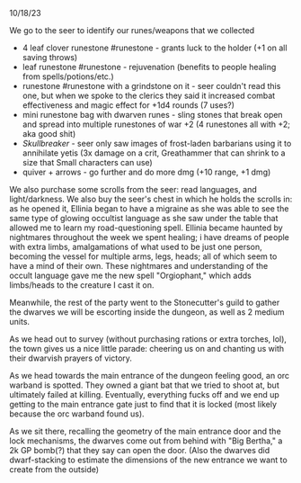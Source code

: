 10/18/23 

We go to the seer to identify our runes/weapons that we collected 
- 4 leaf clover runestone #runestone - grants luck to the holder (+1 on all saving throws) 
- leaf runestone #runestone - rejuvenation (benefits to people healing from spells/potions/etc.) 
- runestone #runestone with a grindstone on it - seer couldn't read this one, but when we spoke to the clerics they said it increased combat effectiveness and magic effect for +1d4 rounds (7 uses?) 
- mini runestone bag with dwarven runes - sling stones that break open and spread into multiple runestones of war +2 (4 runestones all with +2; aka good shit) 
- *Skullbreaker* - seer only saw images of frost-laden barbarians using it to annihilate yetis (3x damage on a crit, Greathammer that can shrink to a size that Small characters can use)
- quiver + arrows - go further and do more dmg (+10 range, +1 dmg) 

We also purchase some scrolls from the seer: read languages, and light/darkness. 
We also buy the seer's chest in which he holds the scrolls in: as he opened it, Ellinia began to have a migraine as she was able to see the same type of glowing occultist language as she saw under the table that allowed me to learn my road-questioning spell. Ellinia became haunted by nightmares throughout the week we spent healing; i have dreams of people with extra limbs, amalgamations of what used to be just one person, becoming the vessel for multiple arms, legs, heads; all of which seem to have a mind of their own. These nightmares and understanding of the occult language gave me the new spell "Orgiophant," which adds limbs/heads to the creature I cast it on. 

Meanwhile, the rest of the party went to the Stonecutter's guild to gather the dwarves we will be escorting inside the dungeon, as well as 2 medium units. 

As we head out to survey (without purchasing rations or extra torches, lol), the town gives us a nice little parade: cheering us on and chanting us with their dwarvish prayers of victory. 

As we head towards the main entrance of the dungeon feeling good, an orc warband is spotted. They owned a giant bat that we tried to shoot at, but ultimately failed at killing. Eventually, everything fucks off and we end up getting to the main entrance gate just to find that it is locked (most likely because the orc warband found us). 

As we sit there, recalling the geometry of the main entrance door and the lock mechanisms, the dwarves come out from behind with "Big Bertha," a 2k GP bomb(?) that they say can open the door. (Also the dwarves did dwarf-stacking to estimate the dimensions of the new entrance we want to create from the outside)

